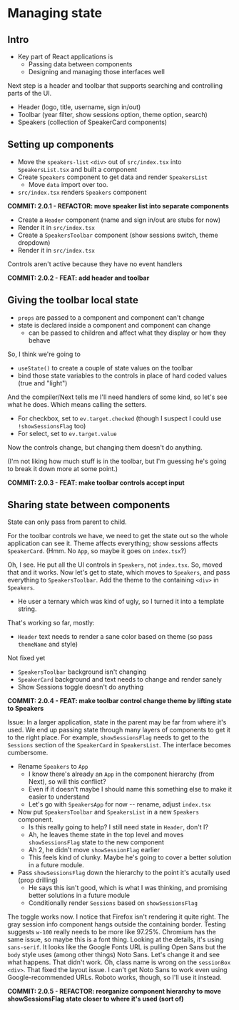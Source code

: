 # Managing state

## Intro

-  Key part of React applications is
   -  Passing data between components
   -  Designing and managing those interfaces well

Next step is a header and toolbar that supports searching and controlling parts of the UI.

-  Header (logo, title, username, sign in/out)
-  Toolbar (year filter, show sessions option, theme option, search)
-  Speakers (collection of SpeakerCard components)

## Setting up components

-  Move the `speakers-list` `<div>` out of `src/index.tsx` into `SpeakersList.tsx` and built a component
-  Create `Speakers` component to get data and render `SpeakersList`
   -  Move `data` import over too.
-  `src/index.tsx` renders `Speakers` component

**COMMIT: 2.0.1 - REFACTOR: move speaker list into separate components**

-  Create a `Header` component (name and sign in/out are stubs for now)
-  Render it in `src/index.tsx`
-  Create a `SpeakersToolbar` component (show sessions switch, theme dropdown)
-  Render it in `src/index.tsx`

Controls aren't active because they have no event handlers

**COMMIT: 2.0.2 - FEAT: add header and toolbar**

## Giving the toolbar local state

-  `props` are passed to a component and component can't change
-  state is declared inside a component and component can change
   -  can be passed to children and affect what they display or how they behave

So, I think we're going to

-  `useState()` to create a couple of state values on the toolbar
-  bind those state variables to the controls in place of hard coded values (true and "light")

And the compiler/Next tells me I'll need handlers of some kind, so let's see what he does. Which means calling the setters.

-  For checkbox, set to `ev.target.checked` (though I suspect I could use `!showSessionsFlag` too)
-  For select, set to `ev.target.value`

Now the controls change, but changing them doesn't do anything.

(I'm not liking how much stuff is in the toolbar, but I'm guessing he's going to break it down more at some point.)

**COMMIT: 2.0.3 - FEAT: make toolbar controls accept input**

## Sharing state between components

State can only pass from parent to child.

For the toolbar controls we have, we need to get the state out so the whole application can see it. Theme affects everything; show sessions affects `SpeakerCard`. (Hmm. No `App`, so maybe it goes on `index.tsx`?)

Oh, I see. He put all the UI controls in `Speakers`, not `index.tsx`. So, moved that and it works. Now let's get to state, which moves to `Speakers`, and pass everything to `SpeakersToolbar`. Add the theme to the containing `<div>` in `Speakers`.

-  He user a ternary which was kind of ugly, so I turned it into a template string.

That's working so far, mostly:

-  `Header` text needs to render a sane color based on theme (so pass `themeName` and style)

Not fixed yet

-  `SpeakersToolbar` background isn't changing
-  `SpeakerCard` background and text needs to change and render sanely
-  Show Sessions toggle doesn't do anything

**COMMIT: 2.0.4 - FEAT: make toolbar control change theme by lifting state to Speakers**

Issue: In a larger application, state in the parent may be far from where it's used. We end up passing state through many layers of components to get it to the right place. For example, `showSessionsFlag` needs to get to the `Sessions` section of the `SpeakerCard` in `SpeakersList`. The interface becomes cumbersome.

-  Rename `Speakers` to `App`
   -  I know there's already an `App` in the component hierarchy (from Next), so will this conflict?
   -  Even if it doesn't maybe I should name this something else to make it easier to understand
   -  Let's go with `SpeakersApp` for now -- rename, adjust `index.tsx`
-  Now put `SpeakersToolbar` and `SpeakersList` in a new `Speakers` component.
   -  Is this really going to help? I still need state in `Header`, don't I?
   -  Ah, he leaves theme state in the top level and moves `showSessionsFlag` state to the new component
   -  Ah 2, he didn't move `showSessionFlag` earlier
   -  This feels kind of clunky. Maybe he's going to cover a better solution in a future module.
-  Pass `showSessionsFlag` down the hierarchy to the point it's acutally used (prop drilling)
   -  He says this isn't good, which is what I was thinking, and promising better solutions in a future module
   -  Conditionally render `Sessions` based on `showSessionsFlag`

The toggle works now. I notice that Firefox isn't rendering it quite right. The gray session info component hangs outside the containing border. Testing suggests `w-100` really needs to be more like 97.25%. Chromium has the same issue, so maybe this is a font thing. Looking at the details, it's using `sans-serif`. It looks like the Google Fonts URL is pulling Open Sans but the `body` style uses (among other things) Noto Sans. Let's change it and see what happens. That didn't work. Oh, class name is wrong on the `sessionBox` `<div>`. That fixed the layout issue. I can't get Noto Sans to work even using Google-recommended URLs. Roboto works, though, so I'll use it instead.

**COMMIT: 2.0.5 - REFACTOR: reorganize component hierarchy to move showSessionsFlag state closer to where it's used (sort of)**
